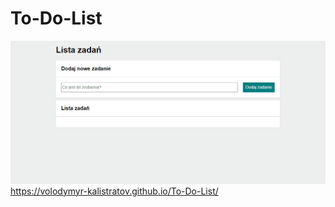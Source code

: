 ﻿# To-Do-List
 ![To-do-list](images/Animation.gif)
https://volodymyr-kalistratov.github.io/To-Do-List/
